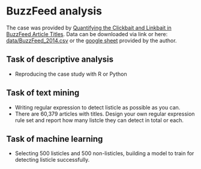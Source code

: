 # BuzzFeed analysis
The case was provided by [Quantifying the Clickbait and Linkbait in BuzzFeed Article Titles](https://minimaxir.com/2015/01/linkbait/). Data can be downloaded via link or here: [data/BuzzFeed_2014.csv](data/BuzzFeed_2014.csv) or the [google sheet](https://docs.google.com/spreadsheets/d/1WSx45rT4jZfysmZfzJtjaPO7AxW4XMaJYaCUd5HB2ns/edit?usp=sharing) provided by the author.

## Task of descriptive analysis
* Reproducing the case study with R or Python

## Task of text mining
* Writing regular expression to detect listicle as possible as you can.
* There are 60,379 articles with titles. Design your own regular expression rule set and report how many listcle they can detect in total or each. 

## Task of machine learning
* Selecting 500 listicles and 500 non-listicles, building a model to train for detecting listicle successfully.
